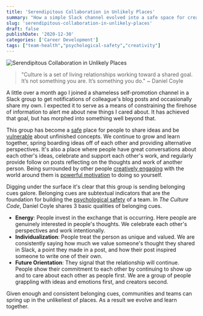 ```yaml
---
title: 'Serendipitous Collaboration in Unlikely Places'
summary: "How a simple Slack channel evolved into a safe space for creative collaboration and supportive learning."
slug: 'serendipitous-collaboration-in-unlikely-places'
draft: false
publishDate: '2020-12-30'
categories: ['Career Development']
tags: ["team-health","psychological-safety","creativity"]
---
```

![Serendipitous Collaboration in Unlikely Places](images/lego-minifigs-looking-away.jpg#center)

> "Culture is a set of living relationships working toward a shared goal. It’s not something you are. It’s something you do." ~ Daniel Coyle

A little over a month ago I joined a shameless self-promotion channel in a Slack group to get notifications of colleague's blog posts and occasionally share my own. I expected it to serve as a means of constraining the firehose of information to alert me about new things I cared about. It has achieved that goal, but has morphed into something well beyond that.

This group has become a [safe](/blog/the-importance-of-creating-psychological-safety/) place for people to share ideas and be [vulnerable](/blog/what-mistakes-did-you-make-this-sprint/) about unfinished concepts. We continue to grow and learn together, spring boarding ideas off of each other and providing alternative perspectives. It's also a place where people have great conversations about each other's ideas, celebrate and support each other's work, and regularly provide follow on posts reflecting on the thoughts and work of another person. Being surrounded by other people [creatively engaging](/blog/giving-ourselves-space-to-create/) with the world around them is [powerful motivation](/blog/community-influence-when-building-a-habit/) to doing so yourself.

Digging under the surface it's clear that this group is sending belonging cues galore. Belonging cues are subtextual indicators that are the foundation for building the [psychological safety](/blog/the-importance-of-creating-psychological-safety/) of a team. In _The Culture Code_, Daniel Coyle shares 3 basic qualities of belonging cues.

* **Energy**: People invest in the exchange that is occurring. Here people are genuinely interested in people's thoughts. We celebrate each other's perspectives and work intentionally.
* **Individualization**: People treat the person as unique and valued. We are consistently saying how much we value someone's thought they shared in Slack, a point they made in a post, and how their post inspired someone to write one of their own.
* **Future Orientation**: They signal that the relationship will continue. People show their commitment to each other by continuing to show up and to care about each other as people first. We are a group of people grappling with ideas and emotions first, and creators second.

Given enough and consistent belonging cues, communities and teams can spring up in the unlikeliest of places. As a result we evolve and learn together.

